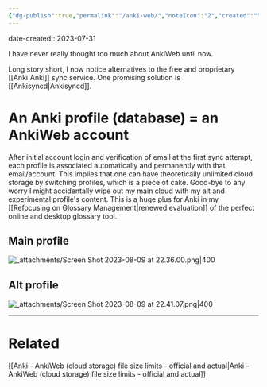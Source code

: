 ```yaml
---
{"dg-publish":true,"permalink":"/anki-web/","noteIcon":"2","created":"","updated":""}
---
```


date-created:: 2023-07-31

I have never really thought too much about AnkiWeb until now.

Long story short, I now notice alternatives to the free and proprietary [[Anki\|Anki]] sync service. One promising solution is [[Ankisyncd\|Ankisyncd]].

# An Anki profile (database) = an AnkiWeb account

After initial account login and verification of email at the first sync attempt, each profile is associated automatically and permanently with that email/account. This implies that one can have theoretically unlimited cloud storage by switching profiles, which is a piece of cake. Good-bye to any worry I might accidentally wipe out my main cloud with my alt and experimental profile's content. This is a huge plus for Anki in my [[Refocusing on Glossary Management\|renewed evaluation]] of the perfect online and desktop glossary tool.
## Main profile

![_attachments/Screen Shot 2023-08-09 at 22.36.00.png|400](/img/user/_attachments/Screen%20Shot%202023-08-09%20at%2022.36.00.png)

## Alt profile

![_attachments/Screen Shot 2023-08-09 at 22.41.07.png|400](/img/user/_attachments/Screen%20Shot%202023-08-09%20at%2022.41.07.png)

---
# Related

[[Anki - AnkiWeb (cloud storage) file size limits - official and actual\|Anki - AnkiWeb (cloud storage) file size limits - official and actual]]